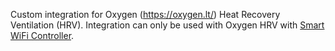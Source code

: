 Custom integration for Oxygen (https://oxygen.lt/) Heat Recovery Ventilation (HRV).
Integration can only be used with Oxygen HRV with [Smart WiFi Controller](https://oxygen.lt/en/produktas/ismanusis-wifi-valdiklis/).
